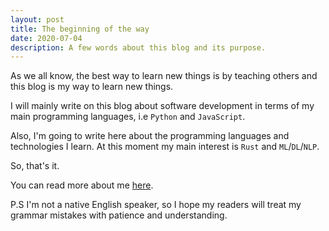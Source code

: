```yaml
---
layout: post
title: The beginning of the way
date: 2020-07-04
description: A few words about this blog and its purpose.
---
```


As we all know, the best way to learn new things is by teaching others 
and this blog is my way to learn new things.

I will mainly write on this blog about software development in terms of my 
main programming languages, i.e `Python` and `JavaScript`.

Also, I'm going to write here about the programming languages and technologies I learn.
At this moment my main interest is `Rust` and `ML`/`DL`/`NLP`.

So, that's it.

You can read more about me [here](https://isaak.dev/about).

P.S I'm not a native English speaker, so I hope my readers will treat my grammar mistakes with patience and understanding.
